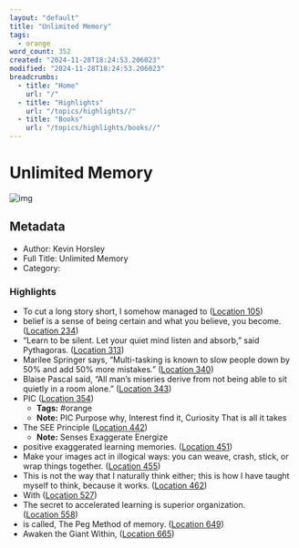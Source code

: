 ```yaml
---
layout: "default"
title: "Unlimited Memory"
tags:
  - orange
word_count: 352
created: "2024-11-28T18:24:53.206023"
modified: "2024-11-28T18:24:53.206023"
breadcrumbs:
  - title: "Home"
    url: "/"
  - title: "Highlights"
    url: "/topics/highlights//"
  - title: "Books"
    url: "/topics/highlights/books//"
---
```

# Unlimited Memory

![img](https://images-na.ssl-images-amazon.com/images/I/513g%2Bbu9OdL._SL200_.jpg)

## Metadata

- Author: Kevin Horsley
- Full Title: Unlimited Memory
- Category: 

### Highlights

- To cut a long story short, I somehow managed to ([Location 105](https://readwise.io/to_kindle?action=open&asin=B00I3QS1XQ&location=105))
- belief is a sense of being certain and what you believe, you become. ([Location 234](https://readwise.io/to_kindle?action=open&asin=B00I3QS1XQ&location=234))
- “Learn to be silent. Let your quiet mind listen and absorb,” said Pythagoras. ([Location 313](https://readwise.io/to_kindle?action=open&asin=B00I3QS1XQ&location=313))
- Marilee Springer says, “Multi-tasking is known to slow people down by 50% and add 50% more mistakes.” ([Location 340](https://readwise.io/to_kindle?action=open&asin=B00I3QS1XQ&location=340))
- Blaise Pascal said, “All man’s miseries derive from not being able to sit quietly in a room alone.” ([Location 343](https://readwise.io/to_kindle?action=open&asin=B00I3QS1XQ&location=343))
- PIC ([Location 354](https://readwise.io/to_kindle?action=open&asin=B00I3QS1XQ&location=354))
  - **Tags:** #orange
  - **Note:** PIC Purpose why, Interest find it, Curiosity That is all it takes
- The SEE Principle ([Location 442](https://readwise.io/to_kindle?action=open&asin=B00I3QS1XQ&location=442))
  - **Note:** Senses Exaggerate Energize
- positive exaggerated learning memories. ([Location 451](https://readwise.io/to_kindle?action=open&asin=B00I3QS1XQ&location=451))
- Make your images act in illogical ways: you can weave, crash, stick, or wrap things together. ([Location 455](https://readwise.io/to_kindle?action=open&asin=B00I3QS1XQ&location=455))
- This is not the way that I naturally think either; this is how I have taught myself to think, because it works. ([Location 462](https://readwise.io/to_kindle?action=open&asin=B00I3QS1XQ&location=462))
- With ([Location 527](https://readwise.io/to_kindle?action=open&asin=B00I3QS1XQ&location=527))
- The secret to accelerated learning is superior organization. ([Location 558](https://readwise.io/to_kindle?action=open&asin=B00I3QS1XQ&location=558))
- is called, The Peg Method of memory. ([Location 649](https://readwise.io/to_kindle?action=open&asin=B00I3QS1XQ&location=649))
- Awaken the Giant Within, ([Location 665](https://readwise.io/to_kindle?action=open&asin=B00I3QS1XQ&location=665))
